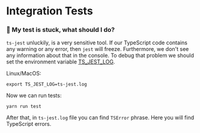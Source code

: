 # Integration Tests

### 🚨 My test is stuck, what should I do?

`ts-jest` unluckily, is a very sensitive tool. If our TypeScript code contains any warning or any error, then `jest` will freeze. Furthermore, we don't see any information about that in the console. To debug that problem we should set the environment variable [TS_JEST_LOG](https://kulshekhar.github.io/ts-jest/docs/debugging/).

Linux/MacOS:

`export TS_JEST_LOG=ts-jest.log`

Now we can run tests:

`yarn run test`

After that, in `ts-jest.log` file you can find `TSError` phrase. Here you will find TypeScript errors.
